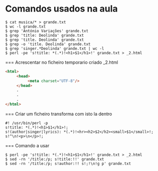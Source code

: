 # Comandos usados na aula
```Shell
$ cat musica/* > grande.txt
$ wc -l grande.txt
$ grep 'António Variações' grande.txt
$ grep 'title: Deolinda' grande.txt
$ grep 'title. Deolinda' grande.txt
$ grep -o 'title. Deolinda' grande.txt
$ grep 'singer.*Deolinda' grande.txt | wc -l
$ perl -pe 's!title: *(.*)!<h1>$1</h1>!' grande.txt > _2.html 
```
=== Acrescentar no ficheiro temporario criado _2.html
```Html
<html>
     <head>
          <meta charset="UTF-8"/>
     </head>
     .
     .
     .
</html>
```

=== Criar um ficheiro transforma com isto la dentro
```Shell
#! /usr/bin/perl -p
s!title: *(.*)!<h1>$1</h1>!;
s!(author|singer|lyrics): *(.*)!<hr><h2>$2</h2><small>$1</small>!;
s!^\n!<p>\n</p>!;
```

=== Comando a usar
```Shell
$ perl -pe 's!title: *(.*)!<h1>$1</h1>!' grande.txt > _2.html 
$ sed -rn '/title:/p; s!title:!!' grande.txt
$ sed -rn '/title:/p; s!author:!! s!;!\n!g p' grande.txt
```
